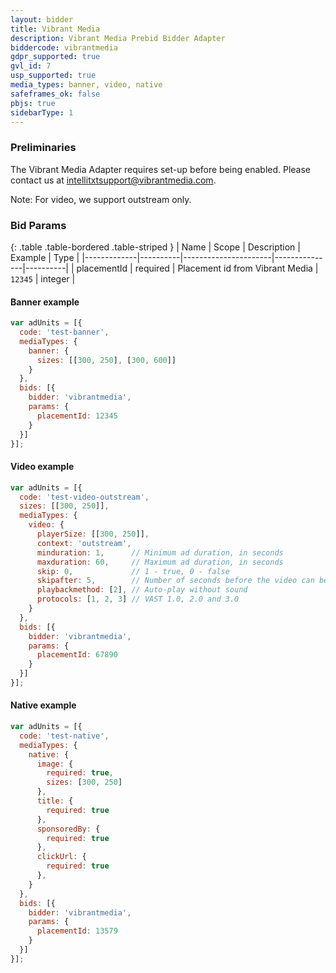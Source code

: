 ```yaml
---
layout: bidder
title: Vibrant Media
description: Vibrant Media Prebid Bidder Adapter
biddercode: vibrantmedia
gdpr_supported: true
gvl_id: 7
usp_supported: true
media_types: banner, video, native
safeframes_ok: false
pbjs: true
sidebarType: 1
---
```


### Preliminaries

The Vibrant Media Adapter requires set-up before being enabled. Please contact us at <intellitxtsupport@vibrantmedia.com>.

Note: For video, we support outstream only.

### Bid Params

{: .table .table-bordered .table-striped }
| Name        | Scope    | Description          | Example       | Type     |
|-------------|----------|----------------------|---------------|----------|
| placementId | required | Placement id from Vibrant Media | `12345` | integer |

#### Banner example

```javascript
var adUnits = [{
  code: 'test-banner',
  mediaTypes: {
    banner: {
      sizes: [[300, 250], [300, 600]]
    }
  },
  bids: [{
    bidder: 'vibrantmedia',
    params: {
      placementId: 12345
    }
  }]
}];
```

#### Video example

```javascript
var adUnits = [{
  code: 'test-video-outstream',
  sizes: [[300, 250]],
  mediaTypes: {
    video: {
      playerSize: [[300, 250]],
      context: 'outstream',
      minduration: 1,      // Minimum ad duration, in seconds
      maxduration: 60,     // Maximum ad duration, in seconds
      skip: 0,             // 1 - true, 0 - false
      skipafter: 5,        // Number of seconds before the video can be skipped
      playbackmethod: [2], // Auto-play without sound
      protocols: [1, 2, 3] // VAST 1.0, 2.0 and 3.0
    }
  },
  bids: [{
    bidder: 'vibrantmedia',
    params: {
      placementId: 67890
    }
  }]
}];
```

#### Native example

```javascript
var adUnits = [{
  code: 'test-native',
  mediaTypes: {
    native: {
      image: {
        required: true,
        sizes: [300, 250]
      },
      title: {
        required: true
      },
      sponsoredBy: {
        required: true
      },
      clickUrl: {
        required: true
      },
    }
  },
  bids: [{
    bidder: 'vibrantmedia',
    params: {
      placementId: 13579
    }
  }]
}];
```
